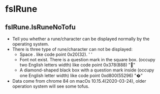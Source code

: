 fslRune
=============
## fslRune.IsRuneNoTofu
* Tell you whether a rune/character can be displayed normally by the operating system.
* There is three type of rune/character can not be displayed:
    * Space . like code point 0x20(32). ' '
    * Font not exist. There is a question mark in the square box. (occupy two English letters width) like code point 0x378(888)  "͸"
    * A diamond-shaped black box with a question mark inside (occupy one English letter width) like code point 0xd800(55296) "�"
* Data come from chrome 84 on macOs 10.15.4(2020-03-24), older operation system will see some tofus.
